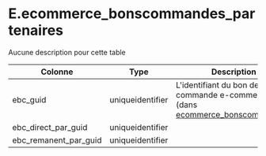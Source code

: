 # E.ecommerce_bonscommandes_partenaires

Aucune description pour cette table

Colonne|Type|Description
---|---|---
ebc_guid|uniqueidentifier|L'identifiant du bon de commande e-commerce (dans [ecommerce_bonscommandes](generated_ecommerce_bonscommandes.md)) 
ebc_direct_par_guid|uniqueidentifier|
ebc_remanent_par_guid|uniqueidentifier|
